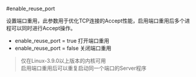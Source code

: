 #enable_reuse_port

设置端口重用，此参数用于优化TCP连接的Accept性能，启用端口重用后多个进程可以同时进行Accept操作。

* enable_reuse_port = true 打开端口重用
* enable_reuse_port = false 关闭端口重用

> 仅在Linux-3.9.0以上版本的内核可用  
> 启用端口重用后可以重复启动同一个端口的Server程序  
